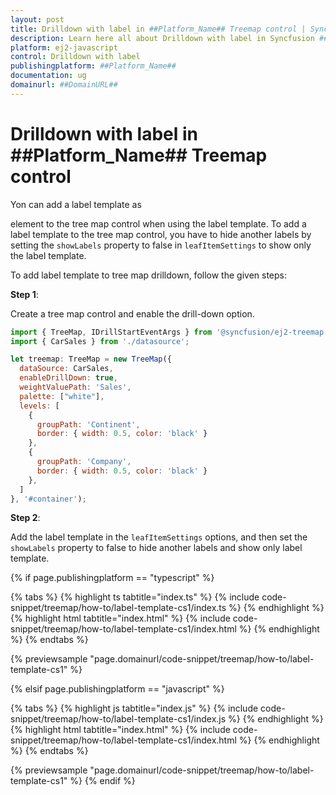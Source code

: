 ```yaml
---
layout: post
title: Drilldown with label in ##Platform_Name## Treemap control | Syncfusion
description: Learn here all about Drilldown with label in Syncfusion ##Platform_Name## Treemap control of Syncfusion Essential JS 2 and more.
platform: ej2-javascript
control: Drilldown with label 
publishingplatform: ##Platform_Name##
documentation: ug
domainurl: ##DomainURL##
---
```


# Drilldown with label in ##Platform_Name## Treemap control

Yon can add a label template as <div> element to the tree map control when using the label template. To add a label template to the tree map control, you have to hide another labels by setting the `showLabels` property to false in `leafItemSettings` to show only the label template.

To add label template to tree map drilldown, follow the given steps:

**Step 1**:

Create a tree map control and enable the drill-down option.

```javascript
import { TreeMap, IDrillStartEventArgs } from '@syncfusion/ej2-treemap';
import { CarSales } from './datasource';

let treemap: TreeMap = new TreeMap({
  dataSource: CarSales,
  enableDrillDown: true,
  weightValuePath: 'Sales',
  palette: ["white"],
  levels: [
    {
      groupPath: 'Continent',
      border: { width: 0.5, color: 'black' }
    },
    {
      groupPath: 'Company',
      border: { width: 0.5, color: 'black' }
    },
  ]
}, '#container');
```

**Step 2**:

Add the label template in the `leafItemSettings` options, and then set the `showLabels` property to false to hide another labels and show only label template.

{% if page.publishingplatform == "typescript" %}

 {% tabs %}
{% highlight ts tabtitle="index.ts" %}
{% include code-snippet/treemap/how-to/label-template-cs1/index.ts %}
{% endhighlight %}
{% highlight html tabtitle="index.html" %}
{% include code-snippet/treemap/how-to/label-template-cs1/index.html %}
{% endhighlight %}
{% endtabs %}
        
{% previewsample "page.domainurl/code-snippet/treemap/how-to/label-template-cs1" %}

{% elsif page.publishingplatform == "javascript" %}

{% tabs %}
{% highlight js tabtitle="index.js" %}
{% include code-snippet/treemap/how-to/label-template-cs1/index.js %}
{% endhighlight %}
{% highlight html tabtitle="index.html" %}
{% include code-snippet/treemap/how-to/label-template-cs1/index.html %}
{% endhighlight %}
{% endtabs %}

{% previewsample "page.domainurl/code-snippet/treemap/how-to/label-template-cs1" %}
{% endif %}
